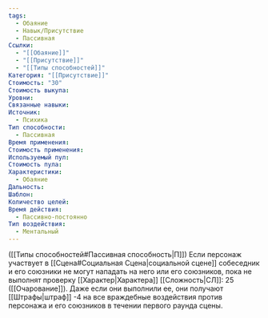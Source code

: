 ```yaml
---
tags:
  - Обаяние
  - Навык/Присутствие
  - Пассивная
Ссылки:
  - "[[Обаяние]]"
  - "[[Присутствие]]"
  - "[[Типы способностей]]"
Категория: "[[Присутствие]]"
Стоимость: "30"
Стоимость выкупа: 
Уровни: 
Связанные навыки: 
Источник:
  - Психика
Тип способности:
  - Пассивная
Время применения: 
Стоимость применения: 
Используемый пул: 
Стоимость пула: 
Характеристики:
  - Обаяние
Дальность: 
Шаблон: 
Количество целей: 
Время действия:
  - Пассивно-постоянно
Тип воздействия:
  - Ментальный
---
```

([[Типы способностей#Пассивная способность|П]]) Если персонаж участвует в [[Сцена#Социальная Сцена|социальной сцене]] собеседник и его союзники не могут нападать на него или его союзников, пока не выполнят проверку [[Характер|Характера]] [[Сложность|СЛ]]: 25 ([[Очарование]]). Даже если они выполнили ее, они получают [[Штрафы|штраф]] -4 на все враждебные воздействия против персонажа и его союзников в течении первого раунда сцены. 